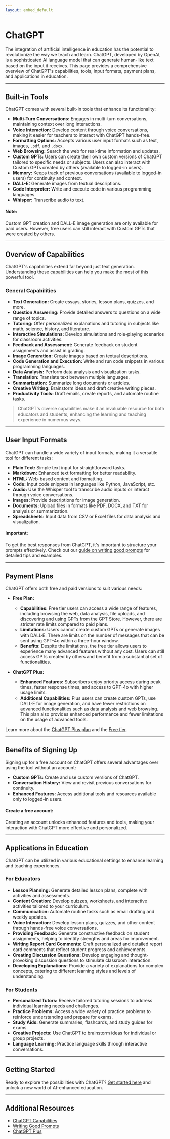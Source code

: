 ```yaml
---
layout: embed_default
---
```


# ChatGPT

The integration of artificial intelligence in education has the potential to revolutionize the way we teach and learn. ChatGPT, developed by OpenAI, is a sophisticated AI language model that can generate human-like text based on the input it receives. This page provides a comprehensive overview of ChatGPT's capabilities, tools, input formats, payment plans, and applications in education.

* * *

## Built-in Tools

ChatGPT comes with several built-in tools that enhance its functionality:

- **Multi-Turn Conversations:** Engages in multi-turn conversations, maintaining context over long interactions.
- **Voice Interaction:** Develop content through voice conversations, making it easier for teachers to interact with ChatGPT hands-free.
- **Formatting Options:** Accepts various user input formats such as text, images, `.pdf`, and `.docx`.
- **Web Browsing:** Search the web for real-time information and updates.
- **Custom GPTs:** Users can create their own custom versions of ChatGPT tailored to specific needs or subjects. Users can also interact with Custom GPTs created by others (available to logged-in users).
- **Memory:** Keeps track of previous conversations (available to logged-in users) for continuity and context.
- **DALL-E:** Generate images from textual descriptions.
- **Code Interpreter:** Write and execute code in various programming languages.
- **Whisper:** Transcribe audio to text.

<div class="alert alert-block alert-info">
<h4>Note:</h4> Custom GPT creation and DALL-E image generation are only available for paid users. However, free users can still interact with Custom GPTs that were created by others.
</div>

* * *

## Overview of Capabilities

ChatGPT's capabilities extend far beyond just text generation. Understanding these capabilities can help you make the most of this powerful tool.

### General Capabilities

- **Text Generation:** Create essays, stories, lesson plans, quizzes, and more.
- **Question Answering:** Provide detailed answers to questions on a wide range of topics.
- **Tutoring:** Offer personalized explanations and tutoring in subjects like math, science, history, and literature.
- **Interactive Simulations:** Develop simulations and role-playing scenarios for classroom activities.
- **Feedback and Assessment:** Generate feedback on student assignments and assist in grading.
- **Image Generation:** Create images based on textual descriptions.
- **Code Generation and Execution:** Write and run code snippets in various programming languages.
- **Data Analysis:** Perform data analysis and visualization tasks.
- **Translation:** Translate text between multiple languages.
- **Summarization:** Summarize long documents or articles.
- **Creative Writing:** Brainstorm ideas and draft creative writing pieces.
- **Productivity Tools:** Draft emails, create reports, and automate routine tasks.

> ChatGPT's diverse capabilities make it an invaluable resource for both educators and students, enhancing the learning and teaching experience in numerous ways.

* * *

## User Input Formats

ChatGPT can handle a wide variety of input formats, making it a versatile tool for different tasks:

- **Plain Text:** Simple text input for straightforward tasks.
- **Markdown:** Enhanced text formatting for better readability.
- **HTML:** Web-based content and formatting.
- **Code:** Input code snippets in languages like Python, JavaScript, etc.
- **Audio:** Use the Whisper tool to transcribe audio inputs or interact through voice conversations.
- **Images:** Provide descriptions for image generation.
- **Documents:** Upload files in formats like PDF, DOCX, and TXT for analysis or summarization.
- **Spreadsheets:** Input data from CSV or Excel files for data analysis and visualization.

<div class="alert alert-block alert-info">
<h4>Important:</h4> To get the best responses from ChatGPT, it's important to structure your prompts effectively. Check out our <a href="https://teaghan.github.io/AI-Enhanced-Education/md_files/writing_prompts.html" target="_blank">guide on writing good prompts</a> for detailed tips and examples.
</div>

* * *

## Payment Plans

ChatGPT offers both free and paid versions to suit various needs:

- **Free Plan:** 
  - **Capabilities:** Free tier users can access a wide range of features, including browsing the web, data analysis, file uploads, and discovering and using GPTs from the GPT Store. However, there are stricter rate limits compared to paid plans.
  - **Limitations:** Users cannot create custom GPTs or generate images with DALL·E. There are limits on the number of messages that can be sent using GPT-4o within a three-hour window.
  - **Benefits:** Despite the limitations, the free tier allows users to experience many advanced features without any cost. Users can still access GPTs created by others and benefit from a substantial set of functionalities.

- **ChatGPT Plus:** 
  - **Enhanced Features:** Subscribers enjoy priority access during peak times, faster response times, and access to GPT-4o with higher usage limits.
  - **Additional Capabilities:** Plus users can create custom GPTs, use DALL·E for image generation, and have fewer restrictions on advanced functionalities such as data analysis and web browsing. This plan also provides enhanced performance and fewer limitations on the usage of advanced tools.

Learn more about the [ChatGPT Plus plan](https://help.openai.com/en/articles/6950777-what-is-chatgpt-plus) and the [Free tier](https://help.openai.com/en/articles/9275245-using-chatgpt-s-free-tier-faq).

* * *

## Benefits of Signing Up

Signing up for a free account on ChatGPT offers several advantages over using the tool without an account:

- **Custom GPTs:** Create and use custom versions of ChatGPT.
- **Conversation History:** View and revisit previous conversations for continuity.
- **Enhanced Features:** Access additional tools and resources available only to logged-in users.

<div class="alert alert-block alert-info">
<h4>Create a free account:</h4> Creating an account unlocks enhanced features and tools, making your interaction with ChatGPT more effective and personalized.
</div>

* * *

## Applications in Education

ChatGPT can be utilized in various educational settings to enhance learning and teaching experiences.

### For Educators

- **Lesson Planning:** Generate detailed lesson plans, complete with activities and assessments.
- **Content Creation:** Develop quizzes, worksheets, and interactive activities tailored to your curriculum.
- **Communication:** Automate routine tasks such as email drafting and weekly updates.
- **Voice Interaction:** Develop lesson plans, quizzes, and other content through hands-free voice conversations.
- **Providing Feedback:** Generate constructive feedback on student assignments, helping to identify strengths and areas for improvement.
- **Writing Report Card Comments:** Craft personalized and detailed report card comments that reflect student progress and achievements.
- **Creating Discussion Questions:** Develop engaging and thought-provoking discussion questions to stimulate classroom interaction.
- **Developing Explanations:** Provide a variety of explanations for complex concepts, catering to different learning styles and levels of understanding.

### For Students

- **Personalized Tutors:** Receive tailored tutoring sessions to address individual learning needs and challenges.
- **Practice Problems:** Access a wide variety of practice problems to reinforce understanding and prepare for exams.
- **Study Aids:** Generate summaries, flashcards, and study guides for exams.
- **Creative Projects:** Use ChatGPT to brainstorm ideas for individual or group projects.
- **Language Learning:** Practice language skills through interactive conversations.

* * *

## Getting Started

Ready to explore the possibilities with ChatGPT? [Get started here](https://chatgpt.com) and unlock a new world of AI-enhanced education.

* * *

## Additional Resources

- [ChatGPT Capabilities](https://help.openai.com/en/articles/9260256-chatgpt-capabilities-overview/)
- [Writing Good Prompts](https://teaghan.github.io/AI-Enhanced-Education/md_files/writing_prompts.html)
- [ChatGPT Plus](https://help.openai.com/en/articles/6950777-what-is-chatgpt-plus)